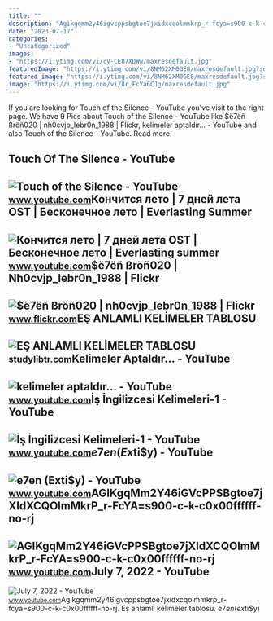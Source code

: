 ```yaml
---
title: ""
description: "Agikgqmm2y46igvcppsbgtoe7jxidxcqolmmkrp_r-fcya=s900-c-k-c0x00ffffff-no-rj"
date: "2023-07-17"
categories:
- "Uncategorized"
images:
- "https://i.ytimg.com/vi/cV-CE87XDWw/maxresdefault.jpg"
featuredImage: "https://i.ytimg.com/vi/8NM62XM0GE8/maxresdefault.jpg?sqp=-oaymwEmCIAKENAF8quKqQMa8AEB-AH-CYAC0AWKAgwIABABGGUgZShlMA8=&amp;rs=AOn4CLAhZwQirRfY0CIYkXdW91Dp_DldPQ"
featured_image: "https://i.ytimg.com/vi/8NM62XM0GE8/maxresdefault.jpg?sqp=-oaymwEmCIAKENAF8quKqQMa8AEB-AH-CYAC0AWKAgwIABABGGUgZShlMA8=&amp;rs=AOn4CLAhZwQirRfY0CIYkXdW91Dp_DldPQ"
image: "https://i.ytimg.com/vi/8r_FcYa6CJg/maxresdefault.jpg"
---
```


If you are looking for Touch of the Silence - YouTube you've visit to the right page. We have 9 Pics about Touch of the Silence - YouTube like $ë7ëñ ßröñ020 | nh0cvjp\_lebr0n\_1988 | Flickr, kelimeler aptaldır... - YouTube and also Touch of the Silence - YouTube. Read more:

Touch Of The Silence - YouTube
------------------------------

 ![Touch of the Silence - YouTube](https://i.ytimg.com/vi/8r_FcYa6CJg/maxresdefault.jpg) <small>www.youtube.com</small>Кончится лето | 7 дней лета OST | Бесконечное лето | Everlasting Summer
-----------------------------------------------------------------------

 ![Кончится лето | 7 дней лета OST | Бесконечное лето | Everlasting summer](https://i.ytimg.com/vi/CICd7r_fCyA/maxresdefault.jpg) <small>www.youtube.com</small>$ë7ëñ ßröñ020 | Nh0cvjp\_lebr0n\_1988 | Flickr
----------------------------------------------

 ![$ë7ëñ ßröñ020 | nh0cvjp_lebr0n_1988 | Flickr](https://live.staticflickr.com/5097/5511654920_13edd2d1f9_b.jpg) <small>www.flickr.com</small>EŞ ANLAMLI KELİMELER TABLOSU
----------------------------

 ![EŞ ANLAMLI KELİMELER TABLOSU](https://s2.studylibtr.com/store/data/005911678_1-a8dcc0c7a7eec3b683f605d923ec2a90-768x994.png) <small>studylibtr.com</small>Kelimeler Aptaldır... - YouTube
-------------------------------

 ![kelimeler aptaldır... - YouTube](https://i.ytimg.com/vi/8NM62XM0GE8/maxresdefault.jpg?sqp=-oaymwEmCIAKENAF8quKqQMa8AEB-AH-CYAC0AWKAgwIABABGGUgZShlMA8=&rs=AOn4CLAhZwQirRfY0CIYkXdW91Dp_DldPQ) <small>www.youtube.com</small>İş İngilizcesi Kelimeleri-1 - YouTube
-------------------------------------

 ![İş İngilizcesi Kelimeleri-1 - YouTube](https://i.ytimg.com/vi/cV-CE87XDWw/maxresdefault.jpg) <small>www.youtube.com</small>$e7en (Ex$ti$y) - YouTube
-------------------------

 ![$e7en (Ex$ti$y) - YouTube](https://i.ytimg.com/vi/Fif2xuiHh04/maxresdefault.jpg) <small>www.youtube.com</small>AGIKgqMm2Y46iGVcPPSBgtoe7jXIdXCQOlmMkrP\_r-FcYA=s900-c-k-c0x00ffffff-no-rj
--------------------------------------------------------------------------

 ![AGIKgqMm2Y46iGVcPPSBgtoe7jXIdXCQOlmMkrP_r-FcYA=s900-c-k-c0x00ffffff-no-rj](https://yt3.googleusercontent.com/ytc/AGIKgqMm2Y46iGVcPPSBgtoe7jXIdXCQOlmMkrP_r-FcYA=s900-c-k-c0x00ffffff-no-rj) <small>www.youtube.com</small>July 7, 2022 - YouTube
----------------------

 ![July 7, 2022 - YouTube](https://i.ytimg.com/vi/EmnGMIJCpnY/maxres2.jpg?sqp=-oaymwEoCIAKENAF8quKqQMcGADwAQH4AZQDgALQBYoCDAgAEAEYfyAmKBwwDw==&rs=AOn4CLDP-kSHrFjtubbdVwtR_Qb5r_fcyA) <small>www.youtube.com</small>Agikgqmm2y46igvcppsbgtoe7jxidxcqolmmkrp\_r-fcya=s900-c-k-c0x00ffffff-no-rj. Eş anlamli keli̇meler tablosu. $e7en (ex$ti$y)
